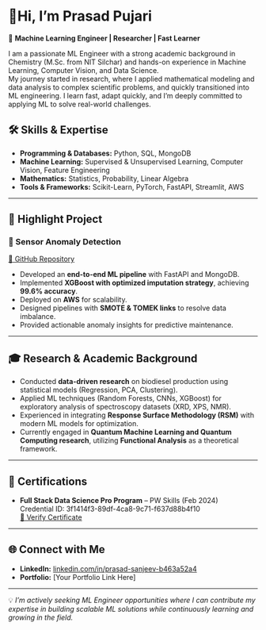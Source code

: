  #  🐐Hi, I’m Prasad Pujari  

🚀 **Machine Learning Engineer | Researcher | Fast Learner**  

I am a passionate ML Engineer with a strong academic background in Chemistry (M.Sc. from NIT Silchar) and hands-on experience in Machine Learning, Computer Vision, and Data Science.  
My journey started in research, where I applied mathematical modeling and data analysis to complex scientific problems, and quickly transitioned into ML engineering. I learn fast, adapt quickly, and I’m deeply committed to applying ML to solve real-world challenges.  

## 🛠️ Skills & Expertise  
- **Programming & Databases:** Python, SQL, MongoDB  
- **Machine Learning:** Supervised & Unsupervised Learning, Computer Vision, Feature Engineering  
- **Mathematics:** Statistics, Probability, Linear Algebra  
- **Tools & Frameworks:** Scikit-Learn, PyTorch, FastAPI, Streamlit, AWS  

---

## 📌 Highlight Project  

### 🔹 Sensor Anomaly Detection  
[🔗 GitHub Repository](#)  

- Developed an **end-to-end ML pipeline** with FastAPI and MongoDB.  
- Implemented **XGBoost with optimized imputation strategy**, achieving **99.6% accuracy**.  
- Deployed on **AWS** for scalability.  
- Designed pipelines with **SMOTE & TOMEK links** to resolve data imbalance.  
- Provided actionable anomaly insights for predictive maintenance.  

---

## 🎓 Research & Academic Background  
- Conducted **data-driven research** on biodiesel production using statistical models (Regression, PCA, Clustering).  
- Applied ML techniques (Random Forests, CNNs, XGBoost) for exploratory analysis of spectroscopy datasets (XRD, XPS, NMR).  
- Experienced in integrating **Response Surface Methodology (RSM)** with modern ML models for optimization.  
- Currently engaged in **Quantum Machine Learning and Quantum Computing research**, utilizing **Functional Analysis** as a theoretical framework.  

---

## 📜 Certifications  
- **Full Stack Data Science Pro Program** – PW Skills (Feb 2024)  
  Credential ID: 3f1414f3-89df-4ca8-9c71-f637d88b4f10  
  [🔗 Verify Certificate](https://pwskill.com/learn/certificate/3f1414f3-89df-4ca8-9c71-f637d88b4f10)  

---

## 🌐 Connect with Me  
- **LinkedIn:** [linkedin.com/in/prasad-sanjeev-b463a52a4](https://linkedin.com/in/prasad-sanjeev-b463a52a4)  
- **Portfolio:** [Your Portfolio Link Here]   

---
💡 *I’m actively seeking ML Engineer opportunities where I can contribute my expertise in building scalable ML solutions while continuously learning and growing in the field.*

